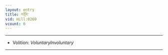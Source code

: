 ```yaml
---
layout: entry
title: བགྲོང་
vid: Hill:0269
vcount: 0
---
```

> 

---
* Volition: _VoluntaryInvoluntary_

---

